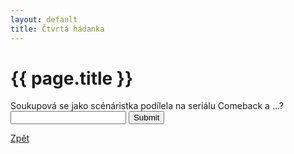 ```yaml
---
layout: default
title: Čtvrtá hádanka
---
```

<div class="uvod">
<h1>{{ page.title }}</h1>
<p>
<form name="myForm" onsubmit="return validateForm4()" method="post">
	Soukupová se jako scénáristka podílela na seriálu Comeback a ...? <input type="text" name="fname">
	<input type="submit" value="Submit">
</form>
</p>
<a href="{{ site.baseurl }}/uvody/soukupova_uvod.html">Zpět</a>
</div>
<script src="{{ site.baseurl }}/assets/js/hadanky_ps.js"></script>